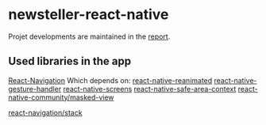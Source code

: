 # newsteller-react-native

Projet developments are maintained in the [report](https://docs.google.com/presentation/d/1koi8OjzOgzqrEfjFLcmMOL1Pyw0OtRvcTBjuMsZ0jGM/edit?usp=sharing).

## Used libraries in the app

[React-Navigation](https://reactnavigation.org)
Which depends on:
[react-native-reanimated](https://github.com/software-mansion/react-native-reanimated)
[react-native-gesture-handler](https://github.com/software-mansion/react-native-gesture-handler)
[react-native-screens](https://github.com/software-mansion/react-native-screens)
[react-native-safe-area-context](https://github.com/th3rdwave/react-native-safe-area-context)
[react-native-community/masked-view](https://github.com/react-native-community/react-native-masked-view)

[react-navigation/stack](https://github.com/react-navigation/stack)



